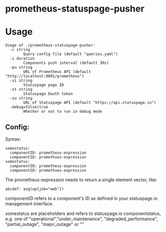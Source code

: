 # prometheus-statuspage-pusher

# Usage
```
Usage of ./prometheus-statuspage-pusher:
  -c string
    	Query config file (default "queries.yaml")
  -i duration
    	Components push interval (default 30s)
  -pu string
    	URL of Prometheus API (default "http://localhost:9091/prometheus")
  -si string
    	Statuspage page ID
  -st string
    	Statuspage Oauth token
  -su string
    	URL of Statuspage API (default "https://api.statuspage.io")
  -debug=false|true
        Whether or not to run in debug mode
```

## Config:
Syntax:
```
somestatus:
  componentID: prometheus-expression
  componentID: promethues-expression
somestatus:
  componentID: prometheus-expression
  componentID: promethues-expression  
```

The prometheus-expression needs to return a single element vector, like:
```
abcdef: avg(up{job="web"})
```
componentID refers to a component's ID as defined in your statuspage.io management interface.

somestatus are placeholders and refers to statuspage.io componentstatus, e.g. one of "operational","under_maintenance", "degraded_performance", "partial_outage", "major_outage" or ""
